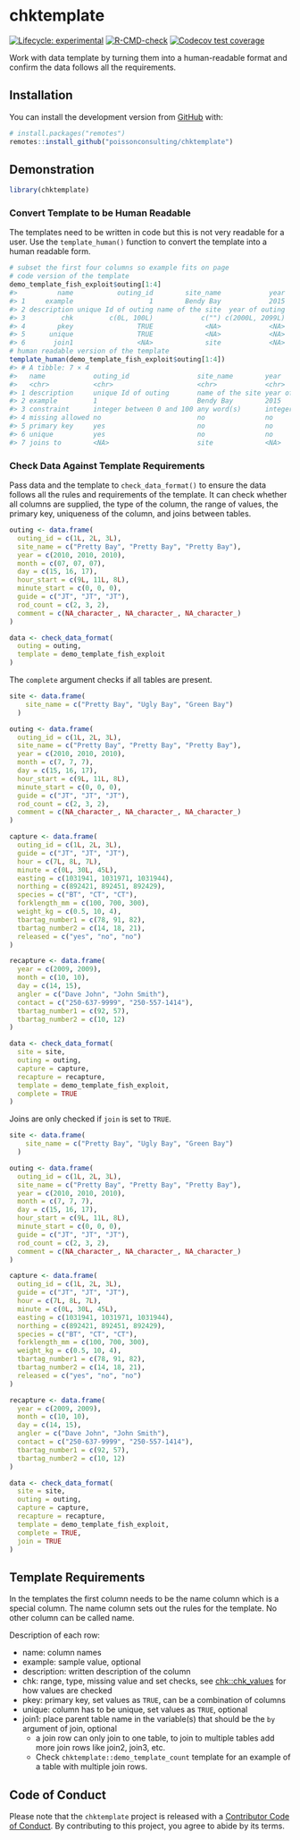 
<!-- README.md is generated from README.Rmd. Please edit that file -->

# chktemplate

<!-- badges: start -->

[![Lifecycle:
experimental](https://img.shields.io/badge/lifecycle-experimental-orange.svg)](https://lifecycle.r-lib.org/articles/stages.html#experimental)
[![R-CMD-check](https://github.com/poissonconsulting/chktemplate/actions/workflows/R-CMD-check.yaml/badge.svg)](https://github.com/poissonconsulting/chktemplate/actions/workflows/R-CMD-check.yaml)
[![Codecov test
coverage](https://codecov.io/gh/poissonconsulting/chktemplate/branch/main/graph/badge.svg)](https://app.codecov.io/gh/poissonconsulting/chktemplate?branch=main)
<!-- badges: end -->

Work with data template by turning them into a human-readable format and
confirm the data follows all the requirements.

## Installation

You can install the development version from
[GitHub](https://github.com/poissonconsulting/chktemplate) with:

``` r
# install.packages("remotes")
remotes::install_github("poissonconsulting/chktemplate")
```

## Demonstration

``` r
library(chktemplate)
```

### Convert Template to be Human Readable

The templates need to be written in code but this is not very readable
for a user. Use the `template_human()` function to convert the template
into a human readable form.

``` r
# subset the first four columns so example fits on page 
# code version of the template
demo_template_fish_exploit$outing[1:4]
#>          name           outing_id        site_name            year
#> 1     example                   1        Bendy Bay            2015
#> 2 description unique Id of outing name of the site  year of outing
#> 3         chk         c(0L, 100L)            c("") c(2000L, 2099L)
#> 4        pkey                TRUE             <NA>            <NA>
#> 5      unique                TRUE             <NA>            <NA>
#> 6       join1                <NA>             site            <NA>
# human readable version of the template
template_human(demo_template_fish_exploit$outing[1:4])
#> # A tibble: 7 × 4
#>   name            outing_id                 site_name        year               
#>   <chr>           <chr>                     <chr>            <chr>              
#> 1 description     unique Id of outing       name of the site year of outing     
#> 2 example         1                         Bendy Bay        2015               
#> 3 constraint      integer between 0 and 100 any word(s)      integer between 20…
#> 4 missing allowed no                        no               no                 
#> 5 primary key     yes                       no               no                 
#> 6 unique          yes                       no               no                 
#> 7 joins to        <NA>                      site             <NA>
```

### Check Data Against Template Requirements

Pass data and the template to `check_data_format()` to ensure the data
follows all the rules and requirements of the template. It can check
whether all columns are supplied, the type of the column, the range of
values, the primary key, uniqueness of the column, and joins between
tables.

``` r
outing <- data.frame(
  outing_id = c(1L, 2L, 3L),
  site_name = c("Pretty Bay", "Pretty Bay", "Pretty Bay"),
  year = c(2010, 2010, 2010),
  month = c(07, 07, 07),
  day = c(15, 16, 17),
  hour_start = c(9L, 11L, 8L),
  minute_start = c(0, 0, 0),
  guide = c("JT", "JT", "JT"),
  rod_count = c(2, 3, 2),
  comment = c(NA_character_, NA_character_, NA_character_)
)

data <- check_data_format(
  outing = outing,
  template = demo_template_fish_exploit
)
```

The `complete` argument checks if all tables are present.

``` r
site <- data.frame(
    site_name = c("Pretty Bay", "Ugly Bay", "Green Bay")
  )

outing <- data.frame(
  outing_id = c(1L, 2L, 3L),
  site_name = c("Pretty Bay", "Pretty Bay", "Pretty Bay"),
  year = c(2010, 2010, 2010),
  month = c(7, 7, 7),
  day = c(15, 16, 17),
  hour_start = c(9L, 11L, 8L),
  minute_start = c(0, 0, 0),
  guide = c("JT", "JT", "JT"),
  rod_count = c(2, 3, 2),
  comment = c(NA_character_, NA_character_, NA_character_)
)

capture <- data.frame(
  outing_id = c(1L, 2L, 3L),
  guide = c("JT", "JT", "JT"),
  hour = c(7L, 8L, 7L),
  minute = c(0L, 30L, 45L),
  easting = c(1031941, 1031971, 1031944),
  northing = c(892421, 892451, 892429),
  species = c("BT", "CT", "CT"),
  forklength_mm = c(100, 700, 300),
  weight_kg = c(0.5, 10, 4),
  tbartag_number1 = c(78, 91, 82),
  tbartag_number2 = c(14, 18, 21),
  released = c("yes", "no", "no")
)

recapture <- data.frame(
  year = c(2009, 2009),
  month = c(10, 10),
  day = c(14, 15),
  angler = c("Dave John", "John Smith"),
  contact = c("250-637-9999", "250-557-1414"),
  tbartag_number1 = c(92, 57),
  tbartag_number2 = c(10, 12)
)

data <- check_data_format(
  site = site,
  outing = outing,
  capture = capture,
  recapture = recapture,
  template = demo_template_fish_exploit,
  complete = TRUE
)
```

Joins are only checked if `join` is set to `TRUE`.

``` r
site <- data.frame(
    site_name = c("Pretty Bay", "Ugly Bay", "Green Bay")
  )

outing <- data.frame(
  outing_id = c(1L, 2L, 3L),
  site_name = c("Pretty Bay", "Pretty Bay", "Pretty Bay"),
  year = c(2010, 2010, 2010),
  month = c(7, 7, 7),
  day = c(15, 16, 17),
  hour_start = c(9L, 11L, 8L),
  minute_start = c(0, 0, 0),
  guide = c("JT", "JT", "JT"),
  rod_count = c(2, 3, 2),
  comment = c(NA_character_, NA_character_, NA_character_)
)

capture <- data.frame(
  outing_id = c(1L, 2L, 3L),
  guide = c("JT", "JT", "JT"),
  hour = c(7L, 8L, 7L),
  minute = c(0L, 30L, 45L),
  easting = c(1031941, 1031971, 1031944),
  northing = c(892421, 892451, 892429),
  species = c("BT", "CT", "CT"),
  forklength_mm = c(100, 700, 300),
  weight_kg = c(0.5, 10, 4),
  tbartag_number1 = c(78, 91, 82),
  tbartag_number2 = c(14, 18, 21),
  released = c("yes", "no", "no")
)

recapture <- data.frame(
  year = c(2009, 2009),
  month = c(10, 10),
  day = c(14, 15),
  angler = c("Dave John", "John Smith"),
  contact = c("250-637-9999", "250-557-1414"),
  tbartag_number1 = c(92, 57),
  tbartag_number2 = c(10, 12)
)

data <- check_data_format(
  site = site,
  outing = outing,
  capture = capture,
  recapture = recapture,
  template = demo_template_fish_exploit,
  complete = TRUE,
  join = TRUE
)
```

## Template Requirements

In the templates the first column needs to be the name column which is a
special column. The name column sets out the rules for the template. No
other column can be called name.

Description of each row:

- name: column names
- example: sample value, optional
- description: written description of the column
- chk: range, type, missing value and set checks, see
  [chk::chk_values](https://poissonconsulting.github.io/chk/reference/check_values.html)
  for how values are checked
- pkey: primary key, set values as `TRUE`, can be a combination of
  columns
- unique: column has to be unique, set values as `TRUE`, optional
- join1: place parent table name in the variable(s) that should be the
  `by` argument of join, optional
  - a join row can only join to one table, to join to multiple tables
    add more join rows like join2, join3, etc.
  - Check `chktemplate::demo_template_count` template for an example of
    a table with multiple join rows.

## Code of Conduct

Please note that the `chktemplate` project is released with a
[Contributor Code of
Conduct](https://contributor-covenant.org/version/2/0/CODE_OF_CONDUCT.html).
By contributing to this project, you agree to abide by its terms.
